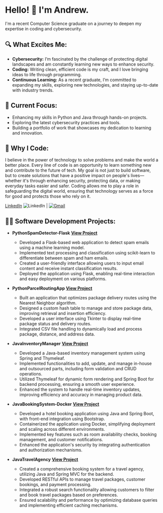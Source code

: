 <h1>Hello! 👋 I'm Andrew.</h1>

<p>I'm a recent Computer Science graduate on a journey to deepen my expertise in coding and cybersecurity.</p>

<h2>🔍 What Excites Me:</h2>
<ul>
  <li><b>Cybersecurity:</b> I’m fascinated by the challenge of protecting digital landscapes and am constantly learning new ways to enhance security.</li>
  <li><b>Coding:</b> Writing clean, efficient code is my craft, and I love bringing ideas to life through programming.</li>
  <li><b>Continuous Learning:</b> As a recent graduate, I’m committed to expanding my skills, exploring new technologies, and staying up-to-date with industry trends.</li>
</ul>

<h2>🚀 Current Focus:</h2>
<ul>
  <li>Enhancing my skills in Python and Java through hands-on projects.</li>
  <li>Exploring the latest cybersecurity practices and tools.</li>
  <li>Building a portfolio of work that showcases my dedication to learning and innovation.</li>
</ul>

<h2>🌟 Why I Code:</h2>
<p>I believe in the power of technology to solve problems and make the world a better place. Every line of code is an opportunity to learn something new and contribute to the future of tech. My goal is not just to build software, but to create solutions that have a positive impact on people's lives—whether it's through enhancing security, protecting data, or making everyday tasks easier and safer. Coding allows me to play a role in safeguarding the digital world, ensuring that technology serves as a force for good and protects those who rely on it.</p>


<a href="https://www.linkedin.com/in/andrew-ashbaker-a2a954244/">LinkedIn</a>
  <img src="https://img.icons8.com/color/48/000000/linkedin.png" alt="LinkedIn">
</a> | 
<a href="mailto:andrewashbaker94@gmail.com">
  <img src="https://img.icons8.com/color/48/000000/gmail.png" alt="Gmail">
</a>

<h2>👨‍💻 Software Development Projects:</h2>

- **PythonSpamDetector-Flask**
**[View Project](https://github.com/Ash-Andrew/Spam-Email-Detection/tree/main/SpamDetection)**
  - Developed a Flask-based web application to detect spam emails using a machine learning model.
  - Implemented text processing and classification using scikit-learn to differentiate between spam and ham emails.
  - Created a user-friendly interface allowing users to input email content and receive instant classification results.
  - Deployed the application using Flask, enabling real-time interaction and easy deployment on various platforms.

- **PythonParcelRoutingApp**
**[View Project](https://github.com/Ash-Andrew/Package-Delivery.git)**
  - Built an application that optimizes package delivery routes using the Nearest Neighbor algorithm.
  - Designed a custom hash table to manage and store package data, improving retrieval and insertion efficiency.
  - Developed a user interface using Tkinter to display real-time package status and delivery routes.
  - Integrated CSV file handling to dynamically load and process package, distance, and address data.

- **JavaInventoryManager**
**[View Project](https://github.com/Ash-Andrew/Keyboard-Store-Page.git)**
  - Developed a Java-based inventory management system using Spring and Thymeleaf.
  - Implemented functionalities to add, update, and manage in-house and outsourced parts, including form validation and CRUD operations.
  - Utilized Thymeleaf for dynamic form rendering and Spring Boot for backend processing, ensuring a smooth user experience.
  - Enhanced the system to handle real-time inventory updates, improving efficiency and accuracy in managing product data.

- **JavaBookingSystem-Docker**
**[View Project](https://github.com/Ash-Andrew/Software-Applications-Using-Cloud-Services)**
  - Developed a hotel booking application using Java and Spring Boot, with front-end integration using Bootstrap.
  - Containerized the application using Docker, simplifying deployment and scaling across different environments.
  - Implemented key features such as room availability checks, booking management, and customer notifications.
  - Enhanced the application's security by integrating authentication and authorization mechanisms.

- **JavaTravelAgency**
**[View Project](https://github.com/Ash-Andrew/Backend-Frameworks)**
  - Created a comprehensive booking system for a travel agency, utilizing Java and Spring MVC for the backend.
  - Developed RESTful APIs to manage travel packages, customer bookings, and payment processing.
  - Integrated a robust search functionality allowing customers to filter and book travel packages based on preferences.
  - Ensured scalability and performance by optimizing database queries and implementing efficient caching mechanisms.
